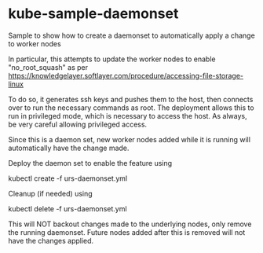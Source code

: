 # kube-sample-daemonset
Sample to show how to create a daemonset to automatically apply a change to worker nodes

In particular, this attempts to update the worker nodes to enable "no_root_squash" as per https://knowledgelayer.softlayer.com/procedure/accessing-file-storage-linux

To do so, it generates ssh keys and pushes them to the host, then connects over to run the necessary commands as root.
The deployment allows this to run in privileged mode, which is necessary to access the host.  As always, be very careful allowing privileged access.

Since this is a daemon set, new worker nodes added while it is running will automatically have the change made.


Deploy the daemon set to enable the feature using

kubectl create -f urs-daemonset.yml


Cleanup (if needed) using

kubectl delete -f urs-daemonset.yml

This will NOT backout changes made to the underlying nodes, only remove the running daemonset.
Future nodes added after this is removed will not have the changes applied.


